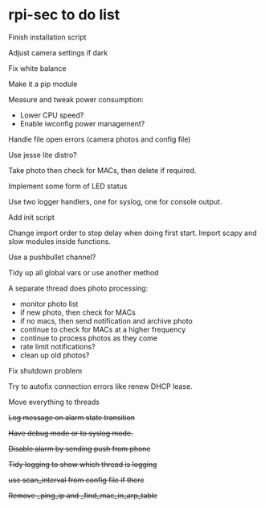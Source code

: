 # rpi-sec to do list

Finish installation script

Adjust camera settings if dark

Fix white balance

Make it a pip module

Measure and tweak power consumption:
  - Lower CPU speed?
  - Enable iwconfig power management?

Handle file open errors (camera photos and config file)

Use jesse lite distro?

Take photo then check for MACs, then delete if required.

Implement some form of LED status

Use two logger handlers, one for syslog, one for console output.

Add init script

Change import order to stop delay when doing first start. Import scapy and slow modules inside functions.

Use a pushbullet channel?

Tidy up all global vars or use another method

A separate thread does photo processing:
  - monitor photo list
  - if new photo, then check for MACs
  - if no macs, then send notification and archive photo
  - continue to check for MACs at a higher frequency
  - continue to process photos as they come
  - rate limit notifications?
  - clean up old photos?

Fix shutdown problem

Try to autofix connection errors like renew DHCP lease.

Move everything to threads

~~Log message on alarm state transition~~

~~Have debug mode or to syslog mode.~~

~~Disable alarm by sending push from phone~~

~~Tidy logging to show which thread is logging~~

~~use scan_interval from config file if there~~

~~Remove _ping_ip and _find_mac_in_arp_table~~
